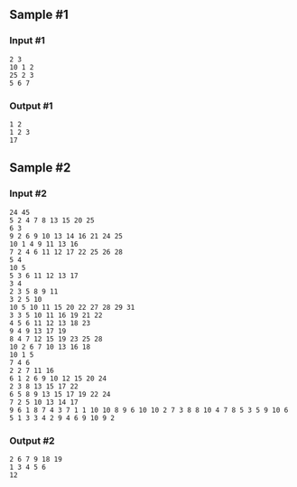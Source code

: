 ## Sample #1

### Input #1

```
2 3
10 1 2
25 2 3
5 6 7
```

### Output #1

```
1 2
1 2 3
17
```
## Sample #2

### Input #2

```
24 45
5 2 4 7 8 13 15 20 25
6 3
9 2 6 9 10 13 14 16 21 24 25
10 1 4 9 11 13 16
7 2 4 6 11 12 17 22 25 26 28
5 4
10 5
5 3 6 11 12 13 17
3 4
2 3 5 8 9 11
3 2 5 10
10 5 10 11 15 20 22 27 28 29 31
3 3 5 10 11 16 19 21 22
4 5 6 11 12 13 18 23
9 4 9 13 17 19
8 4 7 12 15 19 23 25 28
10 2 6 7 10 13 16 18
10 1 5
7 4 6
2 2 7 11 16
6 1 2 6 9 10 12 15 20 24
2 3 8 13 15 17 22
6 5 8 9 13 15 17 19 22 24
7 2 5 10 13 14 17
9 6 1 8 7 4 3 7 1 1 10 10 8 9 6 10 10 2 7 3 8 8 10 4 7 8 5 3 5 9 10 6 5 1 3 3 4 2 9 4 6 9 10 9 2
```

### Output #2

```
2 6 7 9 18 19 
1 3 4 5 6 
12
```